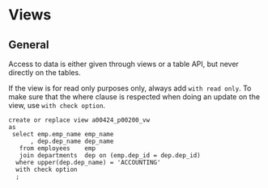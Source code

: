 # Views

## General

Access to data is either given through views or a table API, but never directly on the tables.

If the view is for read only purposes only, always add ```with read only```. 
To make sure that the where clause is respected when doing an update on the view, use ```with check option```.

```
create or replace view a00424_p00200_vw
as
 select emp.emp_name emp_name
      , dep.dep_name dep_name
   from employees    emp
   join departments  dep on (emp.dep_id = dep.dep_id)
  where upper(dep.dep_name) = 'ACCOUNTING'
  with check option
  ;
```
